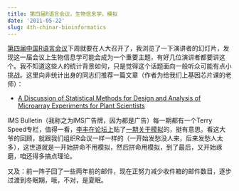 ```yaml
---
title: 第四届R语言会议，生物信息学，模拟
date: '2011-05-22'
slug: 4th-chinar-bioinformatics
---
```


[第四届中国R语言会议](http://cos.name/2011/04/chinar-2011/)下周就要在人大召开了，我浏览了一下演讲者的幻灯片，发现这一届会议上生物信息学可能会成为一个重要主题，有好几位演讲者都要讲这个。我不知道这些人的统计背景如何，只是觉得这个话题面向一般听众可能有点小挑战。这里向非统计出身的同志们推荐一篇文章（作者为给我们上基因芯片课的老师）：

- [A Discussion of Statistical Methods for Design and Analysis of Microarray Experiments for Plant Scientists](http://www.plantcell.org/content/18/9/2112.full)

IMS Bulletin（我称之为IMS广告牌，因为都是广告）每一期都有一个Terry Speed专栏，值得一看，[李丰在论坛上](http://cos.name/cn/topic/104385)贴了[一期关于模拟](http://bulletin.imstat.org/pdf/40/3/IMSBulletin40_3.pdf)的，挺有意思。看这大爷的回顾，就跟我们组织R会议一样一样的（一开始发愁没人来，后来发愁人太多），这世道就是一开始拼命不用模拟，然后拼命用模拟，到了最后，又开始琢磨，咱还得多搞点理论。

又及：前一阵子回了一些两年前的邮件，现在正努力减少收件箱的邮件数目，逐步过渡到冬眠期，哦，不对，是夏眠。

